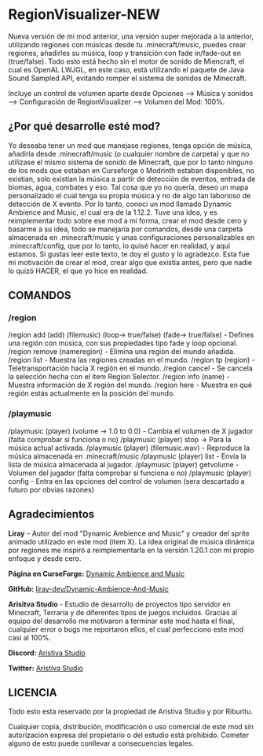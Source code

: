 # RegionVisualizer-NEW
Nueva versión de mi mod anterior, una versión super mejorada a la anterior, utilizando regiones con músicas desde tu .minecraft/music, puedes crear regiones, añadirles su música, loop y transición con fade in/fade-out en (true/false). Todo esto está hecho sin el motor de sonido de Miencraft, el cual es OpenAL LWJGL, en este caso, está utilizando el paquete de Java Sound Sampled API, evitando romper el sistema de sonidos de Minecraft.

Incluye un control de volumen aparte desde Opciones --> Música y sonidos --> Configuración de RegionVisualizer --> Volumen del Mod: 100%.

## ¿Por qué desarrolle esté mod?
Yo deseaba tener un mod que manejase regiones, tenga opción de música, añadirla desde .minecraft/music (o cualquier nombre de carpeta) y que no utilizase el mismo sistema de sonido de Minecraft, que por lo tanto ninguno de los mods que estaban en Curseforge o Modrinth estaban disponibles, no existian, solo existían la música a partir de detección de eventos, entrada de biomas, agua, combates y eso. Tal cosa que yo no quería, deseo un mapa personalizado el cual tenga su propia música y no de algo tan laborioso de detección de X evento. Por lo tanto, conoci un mod llamado Dynamic Ambience and Music, el cual era de la 1.12.2. Tuve una idea, y es reimplementar todo sobre ese mod a mi forma, crear el mod desde cero y basarme a su idea, todo se manejaría por comandos, desde una carpeta almacenada en .minecraft/music y unas configuraciones personalizables en .minecraft/config, que por lo tanto, lo quisé hacer en realidad, y aquí estamos. Si gustas leer este texto, te doy el gusto y lo agradezco. Esta fue mi motivación de crear el mod, crear algo que existia antes, pero que nadie lo quizó HACER, el que yo hice en realidad.

## COMANDOS

### /region
/region add (add) (filemusic) (loop-> true/false) (fade-> true/false) - Defines una región con música, con sus propiedades tipo fade y loop opcional.
/region remove (nameregion) - Elimina una región del mundo añadida.
/region list - Muestra las regiones creadas en el mundo.
/region tp (region) - Teletransportación hacia X región en el mundo.
/region cancel - Se cancela la selección hecha con el item Region Selector.
/region info (name) - Muestra información de X región del mundo.
/region here - Muestra en qué región estás actualmente en la posición del mundo.

### /playmusic
/playmusic (player) (volume -> 1.0 to 0.0) - Cambia el volumen de X jugador (falta comprobar si funciona o no)
/playmusic (player) stop -> Para la música actual activada.
/playmusic (player) (filemusic.wav) - Reproduce la música almacenada en .minecraft/music
/playmusic (player) list - Envía la lista de música almacenada al jugador.
/playmusic (player) getvolume - Volumen del jugador (falta comprobar si funciona o no)
/playmusic (player) config - Entra en las opciones del control de volumen (sera descartado a futuro por obvias razones)

## Agradecimientos
**Liray** – Autor del mod "Dynamic Ambience and Music" y creador del sprite animado utilizado en este mod (item X).
La idea original de música dinámica por regiones me inspiró a reimplementarla en la versión 1.20.1 con mi propio enfoque y desde cero.

**Página en CurseForge:** [Dynamic Ambience and Music](https://www.curseforge.com/minecraft/mc-mods/dynamic-ambience-and-music)

**GitHub:** [liray-dev/Dynamic-Ambience-And-Music](https://github.com/liray-dev/Dynamic-Ambience-And-Music/tree/master)

**Arisitva Studio** - Estudio de desarrollo de proyectos tipo servidor en Minecraft, Terraria y de diferentes tipos de juegos incluidos.
Gracias al equipo del desarrollo me motivaron a terminar este mod hasta el final, cualquier error o bugs me reportaron ellos, el cual perfecciono este mod casi al 100%. 

**Discord:** [Aristiva Studio](https://discord.gg/u9pq3raUXe)

**Twitter:** [Aristiva Studio](https://x.com/aristivastudio)

## LICENCIA
Todo esto esta reservado por la propiedad de Aristiva Studio y por Riburitu.

Cualquier copia, distribución, modificación o uso comercial de este mod sin autorización expresa del propietario o del estudio está prohibido. Cometer alguno de esto puede conllevar a consecuencias legales.


